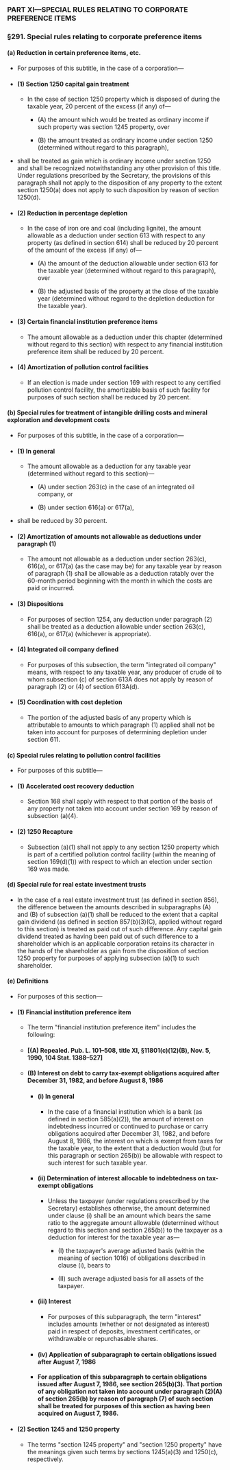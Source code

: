 ### PART XI—SPECIAL RULES RELATING TO CORPORATE PREFERENCE ITEMS

### §291. Special rules relating to corporate preference items
#### (a) Reduction in certain preference items, etc.
* For purposes of this subtitle, in the case of a corporation—

* #### (1) Section 1250 capital gain treatment
  * In the case of section 1250 property which is disposed of during the taxable year, 20 percent of the excess (if any) of—

    * (A) the amount which would be treated as ordinary income if such property was section 1245 property, over

    * (B) the amount treated as ordinary income under section 1250 (determined without regard to this paragraph),


* shall be treated as gain which is ordinary income under section 1250 and shall be recognized notwithstanding any other provision of this title. Under regulations prescribed by the Secretary, the provisions of this paragraph shall not apply to the disposition of any property to the extent section 1250(a) does not apply to such disposition by reason of section 1250(d).

* #### (2) Reduction in percentage depletion
  * In the case of iron ore and coal (including lignite), the amount allowable as a deduction under section 613 with respect to any property (as defined in section 614) shall be reduced by 20 percent of the amount of the excess (if any) of—

    * (A) the amount of the deduction allowable under section 613 for the taxable year (determined without regard to this paragraph), over

    * (B) the adjusted basis of the property at the close of the taxable year (determined without regard to the depletion deduction for the taxable year).

* #### (3) Certain financial institution preference items
  * The amount allowable as a deduction under this chapter (determined without regard to this section) with respect to any financial institution preference item shall be reduced by 20 percent.

* #### (4) Amortization of pollution control facilities
  * If an election is made under section 169 with respect to any certified pollution control facility, the amortizable basis of such facility for purposes of such section shall be reduced by 20 percent.

#### (b) Special rules for treatment of intangible drilling costs and mineral exploration and development costs
* For purposes of this subtitle, in the case of a corporation—

* #### (1) In general
  * The amount allowable as a deduction for any taxable year (determined without regard to this section)—

    * (A) under section 263(c) in the case of an integrated oil company, or

    * (B) under section 616(a) or 617(a),


* shall be reduced by 30 percent.

* #### (2) Amortization of amounts not allowable as deductions under paragraph (1)
  * The amount not allowable as a deduction under section 263(c), 616(a), or 617(a) (as the case may be) for any taxable year by reason of paragraph (1) shall be allowable as a deduction ratably over the 60-month period beginning with the month in which the costs are paid or incurred.

* #### (3) Dispositions
  * For purposes of section 1254, any deduction under paragraph (2) shall be treated as a deduction allowable under section 263(c), 616(a), or 617(a) (whichever is appropriate).

* #### (4) Integrated oil company defined
  * For purposes of this subsection, the term "integrated oil company" means, with respect to any taxable year, any producer of crude oil to whom subsection (c) of section 613A does not apply by reason of paragraph (2) or (4) of section 613A(d).

* #### (5) Coordination with cost depletion
  * The portion of the adjusted basis of any property which is attributable to amounts to which paragraph (1) applied shall not be taken into account for purposes of determining depletion under section 611.

#### (c) Special rules relating to pollution control facilities
* For purposes of this subtitle—

* #### (1) Accelerated cost recovery deduction
  * Section 168 shall apply with respect to that portion of the basis of any property not taken into account under section 169 by reason of subsection (a)(4).

* #### (2) 1250 Recapture
  * Subsection (a)(1) shall not apply to any section 1250 property which is part of a certified pollution control facility (within the meaning of section 169(d)(1)) with respect to which an election under section 169 was made.

#### (d) Special rule for real estate investment trusts
* In the case of a real estate investment trust (as defined in section 856), the difference between the amounts described in subparagraphs (A) and (B) of subsection (a)(1) shall be reduced to the extent that a capital gain dividend (as defined in section 857(b)(3)(C), applied without regard to this section) is treated as paid out of such difference. Any capital gain dividend treated as having been paid out of such difference to a shareholder which is an applicable corporation retains its character in the hands of the shareholder as gain from the disposition of section 1250 property for purposes of applying subsection (a)(1) to such shareholder.

#### (e) Definitions
* For purposes of this section—

* #### (1) Financial institution preference item
  * The term "financial institution preference item" includes the following:

  * #### [(A) Repealed. Pub. L. 101–508, title XI, §11801(c)(12)(B), Nov. 5, 1990, 104 Stat. 1388–527]
  * #### (B) Interest on debt to carry tax-exempt obligations acquired after December 31, 1982, and before August 8, 1986
    * #### (i) In general
      * In the case of a financial institution which is a bank (as defined in section 585(a)(2)), the amount of interest on indebtedness incurred or continued to purchase or carry obligations acquired after December 31, 1982, and before August 8, 1986, the interest on which is exempt from taxes for the taxable year, to the extent that a deduction would (but for this paragraph or section 265(b)) be allowable with respect to such interest for such taxable year.

    * #### (ii) Determination of interest allocable to indebtedness on tax-exempt obligations
      * Unless the taxpayer (under regulations prescribed by the Secretary) establishes otherwise, the amount determined under clause (i) shall be an amount which bears the same ratio to the aggregate amount allowable (determined without regard to this section and section 265(b)) to the taxpayer as a deduction for interest for the taxable year as—

        * (I) the taxpayer's average adjusted basis (within the meaning of section 1016) of obligations described in clause (i), bears to

        * (II) such average adjusted basis for all assets of the taxpayer.

    * #### (iii) Interest
      * For purposes of this subparagraph, the term "interest" includes amounts (whether or not designated as interest) paid in respect of deposits, investment certificates, or withdrawable or repurchasable shares.

    * #### (iv) Application of subparagraph to certain obligations issued after August 7, 1986
    * **For application of this subparagraph to certain obligations issued after August 7, 1986, see section 265(b)(3). That portion of any obligation not taken into account under paragraph (2)(A) of section 265(b) by reason of paragraph (7) of such section shall be treated for purposes of this section as having been acquired on August 7, 1986.**

* #### (2) Section 1245 and 1250 property
  * The terms "section 1245 property" and "section 1250 property" have the meanings given such terms by sections 1245(a)(3) and 1250(c), respectively.